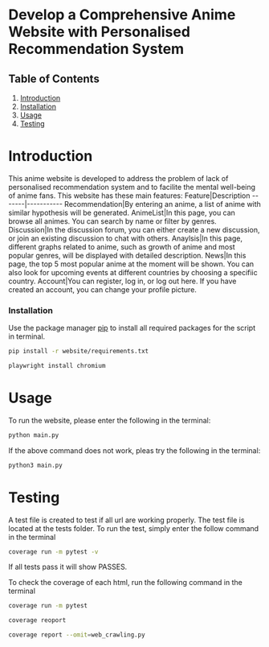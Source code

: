 # Develop a Comprehensive Anime Website with Personalised Recommendation System

## Table of Contents
1. [Introduction](#introduction)
2. [Installation](#installation)
3. [Usage](#usage)
4. [Testing](#testing)

# Introduction
This anime website is developed to address the problem of lack of personalised recommendation system and to facilite the mental well-being of anime fans. This website has these main features:
Feature|Description
-------|-----------
Recommendation|By entering an anime, a list of anime with similar hypothesis will be generated.
AnimeList|In this page, you can browse all animes. You can search by name or filter by genres.
Discussion|In the discussion forum, you can either create a new discussion, or join an existing discussion to chat with others.
Anaylsis|In this page, different graphs related to anime, such as growth of anime and most popular genres, will be displayed with detailed description. 
News|In this page, the top 5 most popular anime at the moment will be shown. You can also look for upcoming events at different countries by choosing a specifiic country.
Account|You can register, log in, or log out here. If you have created an account, you can change your profile picture.


### Installation
Use the package manager [pip](https://pip.pypa.io/en/stable/) to install all required packages for the script in terminal.
```bash
pip install -r website/requirements.txt
```
``` bash
playwright install chromium
```

# Usage
To run the website, please enter the following in the terminal:
```bash
python main.py
```
If the above command does not work, pleas try the following in the terminal:
```bash
python3 main.py
```

# Testing
A test file is created to test if all url are working properly.
The test file is located at the tests folder. To run the test, simply enter the follow command in the terminal
```bash
coverage run -m pytest -v
```
If all tests pass it will show PASSES.

To check the coverage of each html, run the following command in the terminal
```bash
coverage run -m pytest
```
```bash
coverage reoport
```
```bash
coverage report --omit=web_crawling.py 
```
